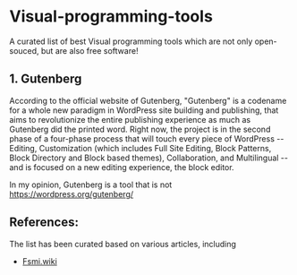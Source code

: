 # Visual-programming-tools
A curated list of best Visual programming tools which are not only open-souced, but are also free software! 


## 1. Gutenberg 


According to the official website of Gutenberg, "Gutenberg" is a codename for a whole new paradigm in WordPress site building and publishing, that aims to revolutionize the entire publishing experience as much as Gutenberg did the printed word. Right now, the project is in the second phase of a four-phase process that will touch every piece of WordPress -- Editing, Customization (which includes Full Site Editing, Block Patterns, Block Directory and Block based themes), Collaboration, and Multilingual -- and is focused on a new editing experience, the block editor. 

In my opinion, Gutenberg is a tool that is not 
https://wordpress.org/gutenberg/




## References: 
The list has been curated based on various articles, including 

- [Fsmi.wiki](https://fsmi.wiki/index.php/Visual_Programming)
